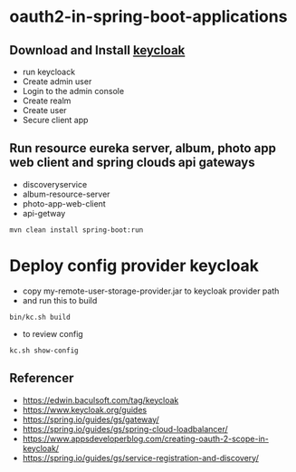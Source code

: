 # oauth2-in-spring-boot-applications

## Download and Install [keycloak](https://www.keycloak.org/getting-started/getting-started-zip)
- run keycloack
- Create admin user
- Login to the admin console
- Create realm
- Create user
- Secure client app

## Run resource eureka server, album, photo app web client and spring clouds api gateways
- discoveryservice
- album-resource-server
- photo-app-web-client
- api-getway

```shell
mvn clean install spring-boot:run
```

# Deploy config provider keycloak
- copy my-remote-user-storage-provider.jar to keycloak provider path
- and run this to build
```shell
bin/kc.sh build
```
- to review config
```shell
kc.sh show-config
```

## Referencer
- https://edwin.baculsoft.com/tag/keycloak
- https://www.keycloak.org/guides
- https://spring.io/guides/gs/gateway/
- https://spring.io/guides/gs/spring-cloud-loadbalancer/
- https://www.appsdeveloperblog.com/creating-oauth-2-scope-in-keycloak/
- https://spring.io/guides/gs/service-registration-and-discovery/